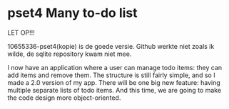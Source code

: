 # pset4 Many to-do list

LET OP!!!

10655336-pset4(kopie) is de goede versie. Github werkte niet zoals ik wilde, de sqlite repository kwam niet mee.

I now have an application where a user can manage todo items: 
they can add items and remove them. 
The structure is still fairly simple, and so I made a 2.0 version of my app. 
There will be one big new feature: having multiple separate lists of todo items. 
And this time, we are going to make the code design more object-oriented.

